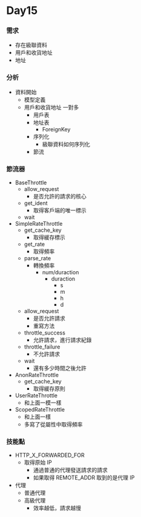 # Day15
### 需求
- 存在級聯資料
- 用戶和收貨地址
- 地址

### 分析
- 資料開始
    - 模型定義
    - 用戶和收貨地址 一對多
        - 用戶表
        - 地址表
            - ForeignKey
        - 序列化
            - 級聯資料如何序列化
        - 節流

### 節流器
- BaseThrottle
    - allow_request
        - 是否允許的請求的核心
    - get_ident
        - 取得客戶端的唯一標示
    - wait
- SimpleRateThrottle
    - get_cache_key
        - 取得緩存標示
    - get_rate
        - 取得頻率
    - parse_rate
        - 轉換頻率
            - num/duraction
                - duraction
                    - s
                    - m
                    - h 
                    - d
    - allow_request
        - 是否允許請求
        - 重寫方法
    - throttle_success
        - 允許請求，進行請求紀錄
    - throttle_failure
        - 不允許請求
    - wait 
        - 還有多少時間之後允許
- AnonRateThrottle
    - get_cache_key
        - 取得緩存原則
- UserRateThrottle
    - 和上面一模一樣
- ScopedRateThrottle
    - 和上面一樣
    - 多寫了從屬性中取得頻率


### 技能點
- HTTP_X_FORWARDED_FOR
    - 取得原始 IP
        - 通過普通的代理發送請求的請求
        - 如果取得 REMOTE_ADDR 取到的是代理 IP
- 代理
    - 普通代理
    - 高級代理
        - 效率越低，請求越慢
   